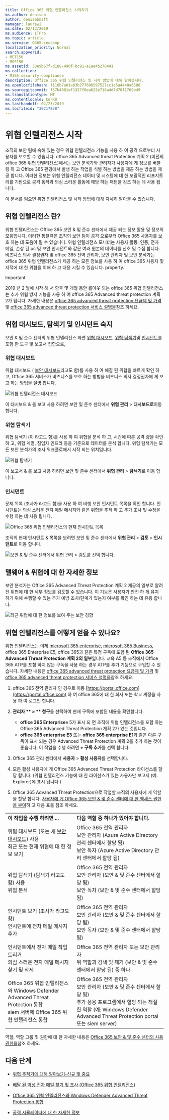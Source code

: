 ```yaml
---
title: Office 365 위협 인텔리전스 시작하기
ms.author: deniseb
author: denisebmsft
manager: laurawi
ms.date: 02/13/2019
ms.audience: ITPro
ms.topic: article
ms.service: O365-seccomp
localization_priority: Normal
search.appverid:
- MET150
- MOE150
ms.assetid: 38e9b67f-d188-490f-bc91-a1ae4b270441
ms.collection:
- M365-security-compliance
description: Office 365 위협 인텔리전스 및 시작 방법에 대해 알아봅니다.
ms.openlocfilehash: f116b7a01ab3b27760b597527cc1e5a4440a6586
ms.sourcegitcommit: f57b4001ef1327f0ea622e716a4d7d78f1769b49
ms.translationtype: MT
ms.contentlocale: ko-KR
ms.lasthandoff: 02/23/2019
ms.locfileid: "30217858"
---
```

# <a name="get-started-with-threat-intelligence"></a>위협 인텔리전스 시작

조직의 보안 팀에 속해 있는 경우 위협 인텔리전스 기능을 사용 하 여 공격 으로부터 사용자를 보호할 수 있습니다. office 365 Advanced threat Protection 계획 2 (이전의 office 365 위협 인텔리전스)에서는 보안 분석가와 관리자가 사용자에 게 정보를 버블링 하 고 Office 365 환경에서 발생 하는 작업을 식별 하는 방법을 제공 하는 방법을 제공 합니다. 이러한 정보는 위협 인텔리전스 데이터 및 시스템에 대 한 포괄적인 리포지토리를 기반으로 공격 동작과 의심 스러운 활동에 해당 하는 패턴을 강조 하는 데 사용 됩니다.
  
이 문서를 읽으면 위협 인텔리전스 및 시작 방법에 대해 자세히 알아볼 수 있습니다.
  
## <a name="what-is-threat-intelligence"></a>위협 인텔리전스 란?

위협 인텔리전스는 Office 365 보안 &amp; 및 준수 센터에서 제공 되는 정보 활용 및 정보의 모음입니다. 이러한 통찰력은 조직의 보안 팀이 공격 으로부터 Office 365 사용자를 보호 하는 데 도움이 될 수 있습니다. 위협 인텔리전스 모니터는 사용자 활동, 인증, 전자 메일, 손상 된 pc 및 보안 인시던트와 같은 여러 원본의 데이터를 신호 및 수집 합니다. 비즈니스 의사 결정권자 및 office 365 전역 관리자, 보안 관리자 및 보안 분석가는 office 365 위협 인텔리전스가 제공 하는 모든 정보를 사용 하 여 office 365 사용자 및 지적에 대 한 위협을 이해 하 고 대응 시킬 수 있습니다. property.

> [!IMPORTANT]
> 2019 년 2 월에 시작 해 서 향후 몇 개월 동안 롤아웃 되는 office 365 위협 인텔리전스는 추가 위협 방지 기능을 사용 하 여 office 365 Advanced threat protection 계획 2가 됩니다. 자세한 내용은 [office 365 advanced threat protection 요금제 및 가격](https://products.office.com/exchange/advance-threat-protection) 및 [office 365 advanced threat protection 서비스 설명을](https://docs.microsoft.com/office365/servicedescriptions/office-365-advanced-threat-protection-service-description)참조 하세요.
  
## <a name="get-acquainted-with-the-threat-dashboard-explorer-and-incidents"></a>위협 대시보드, 탐색기 및 인시던트 숙지

보안 &amp; 및 준수 센터의 위협 인텔리전스 화면 [위협 대시보드](get-started-with-ti.md#dashboard), [위협 탐색기](get-started-with-ti.md#explorer)및 [인시던트](get-started-with-ti.md#incidents)를 포함 한 도구 및 보고서 집합으로,
  
### <a name="threat-dashboard"></a>위협 대시보드

위협 대시보드 ( [보안 대시보드](security-dashboard.md)라고도 함)를 사용 하 여 해결 된 위협을 빠르게 확인 하 고, Office 365 서비스가 비즈니스를 보호 하는 방법을 비즈니스 의사 결정권자에 게 보고 하는 방법을 설명 합니다.
  
![위협 인텔리전스 대시보드](media/ce013a31-3f80-4d09-bb95-bfb7623b8bc4.png)
  
이 대시보드 &amp; 를 보고 사용 하려면 보안 및 준수 센터에서 **위협 관리** \> **대시보드로**이동 합니다.
  
### <a name="threat-explorer"></a>위협 탐색기

위협 탐색기 (이 라고도 함)를 사용 하 여 위협을 분석 하 고, 시간에 따른 공격 량을 확인 하 고, 위협 계열, 침입자 인프라 등을 기준으로 데이터를 분석 합니다. 위협 탐색기는 모든 보안 분석가의 조사 워크플로에서 시작 되는 위치입니다.
  
![위협 탐색기](media/7a7cecee-17f0-4134-bcb8-7cee3f3c3890.png)
  
이 보고서 &amp; 를 보고 사용 하려면 보안 및 준수 센터에서 **위협 관리** \> **탐색기**로 이동 합니다.
  
 ### <a name="incidents"></a>인시던트

문제 목록 (조사가 라고도 함)을 사용 하 여 비행 보안 인시던트 목록을 확인 합니다. 인시던트는 의심 스러운 전자 메일 메시지와 같은 위협을 추적 하 고 추가 조사 및 수정을 수행 하는 데 사용 됩니다.
  
![Office 365 위협 인텔리전스의 현재 인시던트 목록](media/acadd4c7-d2de-4146-aeb8-90cfad805a9c.png)
  
조직의 현재 인시던트 &amp; 목록을 보려면 보안 및 준수 센터에서 **위협 관리** \> **검토** \> **인시던트**로 이동 합니다.
  
![보안 &amp; 및 준수 센터에서 위협 관리 \> 검토를 선택 합니다.](media/e0f46454-fa38-40f0-a120-b595614d1d22.png)
  
## <a name="learn-more-about-malware-amp-threats"></a>맬웨어 &amp; 위협에 대 한 자세한 정보

보안 분석가는 Office 365 Advanced Threat Protection 계획 2 제공의 일부로 알려진 위협에 대 한 세부 정보를 검토할 수 있습니다. 이 기능은 사용자가 안전 하 게 유지 하기 위해 수행할 수 있는 추가 예방 조치/단계가 있는지 여부를 확인 하는 데 유용 합니다.
  
![최근 위협에 대 한 정보를 보여 주는 보안 경향](media/11e7d40d-139b-4c56-8d52-c091c8654151.png) 
  
## <a name="how-do-we-get-threat-intelligence"></a>위협 인텔리전스를 어떻게 얻을 수 있나요?

위협 인텔리전스는 이제 [microsoft 365 enterprise](https://www.microsoft.com/microsoft-365/enterprise/home), [microsoft 365 Business](https://www.microsoft.com/microsoft-365/business), office 365 Enterprise E5, office 365과 같은 특정 구독에 포함 된 **Office 365 Advanced Threat Protection 계획 2의 일부**입니다. 교육 A5 등 조직에서 Office 365 ATP를 포함 하지 않는 구독을 사용 하는 경우 ATP를 추가 기능으로 구입할 수 있습니다. 자세한 내용은 [office 365 advanced threat protection 요금제 및 가격](https://products.office.com/exchange/advance-threat-protection) 및 [office 365 advanced threat protection 서비스 설명을](https://docs.microsoft.com/en-us/office365/servicedescriptions/office-365-advanced-threat-protection-service-description#whats-new-in-office-365-advanced-threat-protection-atp)참조 하세요.
  
1. office 365 전역 관리자 인 경우로 이동 [https://portal.office.com](https://portal.office.com) 하 여 office 365에 대 한 회사 또는 학교 계정을 사용 하 여 로그인 합니다. 
    
2. **관리자 ** \> ** 청구**을 선택하여 현재 구독에 포함된 내용을 확인합니다. 

    - **office 365 Enterprise**e 5가 표시 되 면 조직에 위협 인텔리전스를 포함 하는 Office 365 Advanced Threat Protection 계획 2가 있는 것입니다. 
    - **office 365 enterprise E3** 또는 **office 365 enterprise E1**과 같은 다른 구독이 표시 되는 경우 Advanced Threat Protection 계획 2를 추가 하는 것이 좋습니다. 이 작업을 수행 하려면 **+ 구독 추가**를 선택 합니다.
    
3. Office 365 관리 센터에서 **사용자** \> **활성 사용자**를 선택합니다.
    
5. 모든 활성 사용자에 게 Office 365 Advanced Threat Protection 라이선스를 할당 합니다. (위협 인텔리전스 기능에 대 한 라이선스가 있는 사용자만 보고서 (예: Explorer)에 표시 됩니다.)
    
6. Office 365 Advanced Threat Protection으로 작업할 조직의 사용자에 게 역할을 할당 합니다. [사용자에 게 Office 365 보안 &amp; 및 준수 센터에 대 한 액세스 권한을 부여](grant-access-to-the-security-and-compliance-center.md)하 고 다음 표를 참조 하세요.
    
|||
|:-----|:-----|
|**이 작업을 수행 하려면 ...** <br/> |**다음 역할 중 하나가 있어야 합니다.** <br/> |
|위협 대시보드 (또는 새 [보안 대시보드](security-dashboard.md)) 사용  <br/> 최근 또는 현재 위협에 대 한 정보 보기  <br/> |Office 365 전역 관리자  <br/> 보안 관리자 (Azure Active Directory 관리 센터에서 할당 됨)  <br/> 보안 독자 (Azure Active Directory 관리 센터에서 할당 됨)  <br/> |
|위협 탐색기 (탐색기 라고도 함) 사용  <br/> 위협 분석  <br/> |Office 365 전역 관리자  <br/> 보안 관리자 (보안 &amp; 및 준수 센터에서 할당 됨)  <br/> 보안 독자 (보안 &amp; 및 준수 센터에서 할당 됨)  <br/> |
|인시던트 보기 (조사가 라고도 함) <br/> 인시던트에 전자 메일 메시지 추가  <br/> |Office 365 전역 관리자  <br/> 보안 관리자 (보안 &amp; 및 준수 센터에서 할당 됨)  <br/> 보안 독자 (보안 &amp; 및 준수 센터에서 할당 됨)  <br/> |
|인시던트에서 전자 메일 작업 트리거  <br/> 의심 스러운 전자 메일 메시지 찾기 및 삭제  <br/> |Office 365 전역 관리자 또는 보안 관리자  <br/> 위 역할과 검색 및 제거 (보안 &amp; 및 준수 센터에서 할당 됨) 중 하나  <br/> |
|Office 365 위협 인텔리전스와 Windows Defender Advanced Threat Protection 통합  <br/> siem 서버에 Office 365 위협 인텔리전스 통합  <br/> |Office 365 전역 관리자  <br/> 보안 관리자 (보안 &amp; 및 준수 센터에서 할당 됨)  <br/> 추가 응용 프로그램에서 할당 되는 적절 한 역할 (예: Windows Defender Advanced Threat Protection portal 또는 siem server)  <br/> |
   
역할, 역할 그룹 및 권한에 대 한 자세한 내용은 [Office 365 보안 &amp; 및 준수 센터의 사용 권한을](permissions-in-the-security-and-compliance-center.md)참조 하세요.
    
## <a name="next-steps"></a>다음 단계

- [위협 추적기에 대해 알아보기-신규 및 중요](threat-trackers.md)
    
- [배달 된 악성 전자 메일 찾기 및 조사 (Office 365 위협 인텔리전스)](investigate-malicious-email-that-was-delivered.md)
    
- [Office 365 위협 인텔리전스와 Windows Defender Advanced Threat Protection 통합](integrate-office-365-ti-with-wdatp.md)
    
- [공격 시뮬레이터에 대 한 자세한 정보](attack-simulator.md)
  


